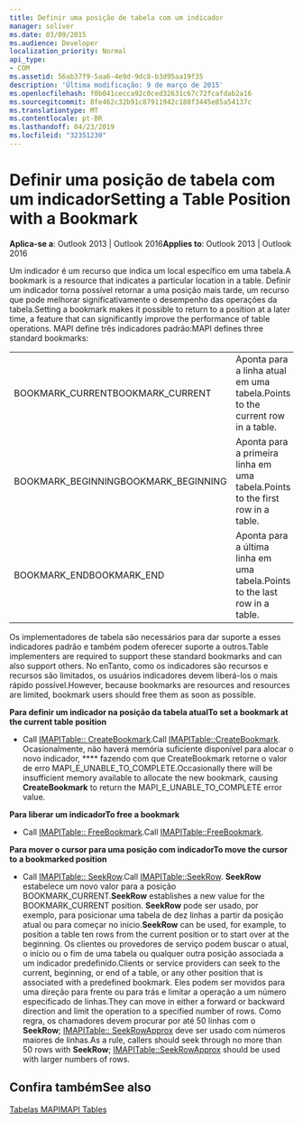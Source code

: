 ```yaml
---
title: Definir uma posição de tabela com um indicador
manager: soliver
ms.date: 03/09/2015
ms.audience: Developer
localization_priority: Normal
api_type:
- COM
ms.assetid: 56ab37f9-5aa6-4e9d-9dc8-b3d95aa19f35
description: 'Última modificação: 9 de março de 2015'
ms.openlocfilehash: f0b041cecca92c0ced32631c67c72fcafdab2a16
ms.sourcegitcommit: 8fe462c32b91c87911942c188f3445e85a54137c
ms.translationtype: MT
ms.contentlocale: pt-BR
ms.lasthandoff: 04/23/2019
ms.locfileid: "32351230"
---
```

# <a name="setting-a-table-position-with-a-bookmark"></a><span data-ttu-id="dfdd6-103">Definir uma posição de tabela com um indicador</span><span class="sxs-lookup"><span data-stu-id="dfdd6-103">Setting a Table Position with a Bookmark</span></span>

  
  
<span data-ttu-id="dfdd6-104">**Aplica-se a**: Outlook 2013 | Outlook 2016</span><span class="sxs-lookup"><span data-stu-id="dfdd6-104">**Applies to**: Outlook 2013 | Outlook 2016</span></span> 
  
<span data-ttu-id="dfdd6-105">Um indicador é um recurso que indica um local específico em uma tabela.</span><span class="sxs-lookup"><span data-stu-id="dfdd6-105">A bookmark is a resource that indicates a particular location in a table.</span></span> <span data-ttu-id="dfdd6-106">Definir um indicador torna possível retornar a uma posição mais tarde, um recurso que pode melhorar significativamente o desempenho das operações da tabela.</span><span class="sxs-lookup"><span data-stu-id="dfdd6-106">Setting a bookmark makes it possible to return to a position at a later time, a feature that can significantly improve the performance of table operations.</span></span> <span data-ttu-id="dfdd6-107">MAPI define três indicadores padrão:</span><span class="sxs-lookup"><span data-stu-id="dfdd6-107">MAPI defines three standard bookmarks:</span></span> 
  
|||
|:-----|:-----|
|<span data-ttu-id="dfdd6-108">BOOKMARK_CURRENT</span><span class="sxs-lookup"><span data-stu-id="dfdd6-108">BOOKMARK_CURRENT</span></span>  <br/> |<span data-ttu-id="dfdd6-109">Aponta para a linha atual em uma tabela.</span><span class="sxs-lookup"><span data-stu-id="dfdd6-109">Points to the current row in a table.</span></span>  <br/> |
|<span data-ttu-id="dfdd6-110">BOOKMARK_BEGINNING</span><span class="sxs-lookup"><span data-stu-id="dfdd6-110">BOOKMARK_BEGINNING</span></span>  <br/> |<span data-ttu-id="dfdd6-111">Aponta para a primeira linha em uma tabela.</span><span class="sxs-lookup"><span data-stu-id="dfdd6-111">Points to the first row in a table.</span></span>  <br/> |
|<span data-ttu-id="dfdd6-112">BOOKMARK_END</span><span class="sxs-lookup"><span data-stu-id="dfdd6-112">BOOKMARK_END</span></span>  <br/> |<span data-ttu-id="dfdd6-113">Aponta para a última linha em uma tabela.</span><span class="sxs-lookup"><span data-stu-id="dfdd6-113">Points to the last row in a table.</span></span>  <br/> |
   
<span data-ttu-id="dfdd6-114">Os implementadores de tabela são necessários para dar suporte a esses indicadores padrão e também podem oferecer suporte a outros.</span><span class="sxs-lookup"><span data-stu-id="dfdd6-114">Table implementers are required to support these standard bookmarks and can also support others.</span></span> <span data-ttu-id="dfdd6-115">No enTanto, como os indicadores são recursos e recursos são limitados, os usuários indicadores devem liberá-los o mais rápido possível.</span><span class="sxs-lookup"><span data-stu-id="dfdd6-115">However, because bookmarks are resources and resources are limited, bookmark users should free them as soon as possible.</span></span> 
  
 <span data-ttu-id="dfdd6-116">**Para definir um indicador na posição da tabela atual**</span><span class="sxs-lookup"><span data-stu-id="dfdd6-116">**To set a bookmark at the current table position**</span></span>
  
- <span data-ttu-id="dfdd6-117">Call [IMAPITable:: CreateBookmark](imapitable-createbookmark.md).</span><span class="sxs-lookup"><span data-stu-id="dfdd6-117">Call [IMAPITable::CreateBookmark](imapitable-createbookmark.md).</span></span> <span data-ttu-id="dfdd6-118">Ocasionalmente, não haverá memória suficiente disponível para alocar o novo indicador, \*\*\*\* fazendo com que CreateBookmark retorne o valor de erro MAPI_E_UNABLE_TO_COMPLETE.</span><span class="sxs-lookup"><span data-stu-id="dfdd6-118">Occasionally there will be insufficient memory available to allocate the new bookmark, causing **CreateBookmark** to return the MAPI_E_UNABLE_TO_COMPLETE error value.</span></span> 
    
 <span data-ttu-id="dfdd6-119">**Para liberar um indicador**</span><span class="sxs-lookup"><span data-stu-id="dfdd6-119">**To free a bookmark**</span></span>
  
- <span data-ttu-id="dfdd6-120">Call [IMAPITable:: FreeBookmark](imapitable-freebookmark.md).</span><span class="sxs-lookup"><span data-stu-id="dfdd6-120">Call [IMAPITable::FreeBookmark](imapitable-freebookmark.md).</span></span>
    
 <span data-ttu-id="dfdd6-121">**Para mover o cursor para uma posição com indicador**</span><span class="sxs-lookup"><span data-stu-id="dfdd6-121">**To move the cursor to a bookmarked position**</span></span>
  
- <span data-ttu-id="dfdd6-122">Call [IMAPITable:: SeekRow](imapitable-seekrow.md).</span><span class="sxs-lookup"><span data-stu-id="dfdd6-122">Call [IMAPITable::SeekRow](imapitable-seekrow.md).</span></span> <span data-ttu-id="dfdd6-123">**SeekRow** estabelece um novo valor para a posição BOOKMARK_CURRENT.</span><span class="sxs-lookup"><span data-stu-id="dfdd6-123">**SeekRow** establishes a new value for the BOOKMARK_CURRENT position.</span></span> <span data-ttu-id="dfdd6-124">**SeekRow** pode ser usado, por exemplo, para posicionar uma tabela de dez linhas a partir da posição atual ou para começar no início.</span><span class="sxs-lookup"><span data-stu-id="dfdd6-124">**SeekRow** can be used, for example, to position a table ten rows from the current position or to start over at the beginning.</span></span> <span data-ttu-id="dfdd6-125">Os clientes ou provedores de serviço podem buscar o atual, o início ou o fim de uma tabela ou qualquer outra posição associada a um indicador predefinido.</span><span class="sxs-lookup"><span data-stu-id="dfdd6-125">Clients or service providers can seek to the current, beginning, or end of a table, or any other position that is associated with a predefined bookmark.</span></span> <span data-ttu-id="dfdd6-126">Eles podem ser movidos para uma direção para frente ou para trás e limitar a operação a um número especificado de linhas.</span><span class="sxs-lookup"><span data-stu-id="dfdd6-126">They can move in either a forward or backward direction and limit the operation to a specified number of rows.</span></span> <span data-ttu-id="dfdd6-127">Como regra, os chamadores devem procurar por até 50 linhas com o **SeekRow**; [IMAPITable:: SeekRowApprox](imapitable-seekrowapprox.md) deve ser usado com números maiores de linhas.</span><span class="sxs-lookup"><span data-stu-id="dfdd6-127">As a rule, callers should seek through no more than 50 rows with **SeekRow**; [IMAPITable::SeekRowApprox](imapitable-seekrowapprox.md) should be used with larger numbers of rows.</span></span> 
    
## <a name="see-also"></a><span data-ttu-id="dfdd6-128">Confira também</span><span class="sxs-lookup"><span data-stu-id="dfdd6-128">See also</span></span>



[<span data-ttu-id="dfdd6-129">Tabelas MAPI</span><span class="sxs-lookup"><span data-stu-id="dfdd6-129">MAPI Tables</span></span>](mapi-tables.md)

